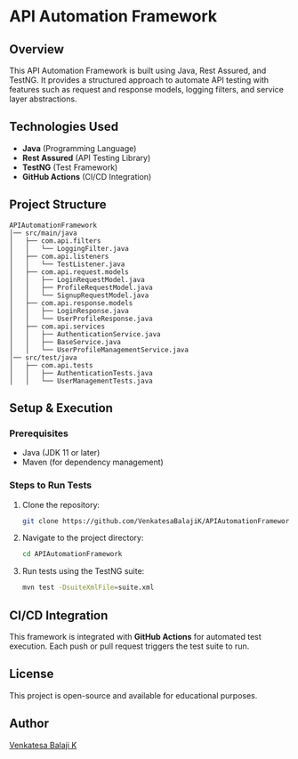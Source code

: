 # API Automation Framework

## Overview
This API Automation Framework is built using Java, Rest Assured, and TestNG. It provides a structured approach to automate API testing with features such as request and response models, logging filters, and service layer abstractions.

## Technologies Used
- **Java** (Programming Language)
- **Rest Assured** (API Testing Library)
- **TestNG** (Test Framework)
- **GitHub Actions** (CI/CD Integration)

## Project Structure
```
APIAutomationFramework
│── src/main/java
│   ├── com.api.filters
│   │   └── LoggingFilter.java
│   ├── com.api.listeners
│   │   └── TestListener.java
│   ├── com.api.request.models
│   │   ├── LoginRequestModel.java
│   │   ├── ProfileRequestModel.java
│   │   └── SignupRequestModel.java
│   ├── com.api.response.models
│   │   ├── LoginResponse.java
│   │   └── UserProfileResponse.java
│   ├── com.api.services
│   │   ├── AuthenticationService.java
│   │   ├── BaseService.java
│   │   └── UserProfileManagementService.java
│── src/test/java
│   ├── com.api.tests
│   │   ├── AuthenticationTests.java
│   │   └── UserManagementTests.java
```

## Setup & Execution
### Prerequisites
- Java (JDK 11 or later)
- Maven (for dependency management)

### Steps to Run Tests
1. Clone the repository:
   ```sh
   git clone https://github.com/VenkatesaBalajiK/APIAutomationFramework.git
   ```
2. Navigate to the project directory:
   ```sh
   cd APIAutomationFramework
   ```
3. Run tests using the TestNG suite:
   ```sh
   mvn test -DsuiteXmlFile=suite.xml
   ```

## CI/CD Integration
This framework is integrated with **GitHub Actions** for automated test execution. Each push or pull request triggers the test suite to run.

## License
This project is open-source and available for educational purposes.

## Author
[Venkatesa Balaji K](https://github.com/VenkatesaBalajiK)

